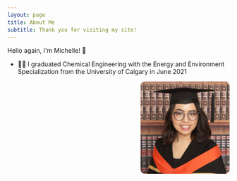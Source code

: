 ```yaml
---
layout: page
title: About Me
subtitle: Thank you for visiting my site!
---
```


Hello again, I'm Michelle! 👋

- 👩‍🔬 I graduated Chemical Engineering with the Energy and Environment Specialization from the University of Calgary in June 2021

<img align="right" style="width:40%; border-radius: 5%;" src="/assets/img/michelle.jpg">